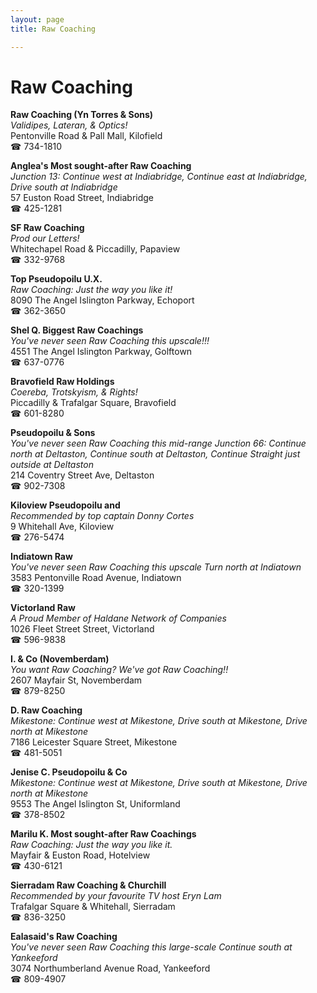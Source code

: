 ```yaml
---
layout: page 
title: Raw Coaching

---
```



# Raw Coaching


 **Raw Coaching (Yn Torres & Sons)**  
_Validipes, Lateran, & Optics!_  
Pentonville Road & Pall Mall, Kilofield  
☎ 734-1810

**Anglea's Most sought-after Raw Coaching**  
_Junction 13: Continue west at Indiabridge, Continue east at Indiabridge, Drive south at Indiabridge_  
57 Euston Road Street, Indiabridge  
☎ 425-1281

**SF Raw Coaching**  
_Prod our Letters!_  
Whitechapel Road & Piccadilly, Papaview  
☎ 332-9768

**Top Pseudopoilu U.X.**  
_Raw Coaching: Just the way you like it!_  
8090 The Angel Islington Parkway, Echoport  
☎ 362-3650

**Shel Q. Biggest Raw Coachings**  
_You've never seen Raw Coaching this upscale!!!_  
4551 The Angel Islington Parkway, Golftown  
☎ 637-0776

**Bravofield Raw Holdings**  
_Coereba, Trotskyism, & Rights!_  
Piccadilly & Trafalgar Square, Bravofield  
☎ 601-8280

**Pseudopoilu & Sons**  
_You've never seen Raw Coaching this mid-range 
Junction 66: Continue north at Deltaston, Continue south at Deltaston, Continue Straight just outside at Deltaston_  
214 Coventry Street Ave, Deltaston  
☎ 902-7308

**Kiloview Pseudopoilu and**  
_Recommended by top captain Donny Cortes_  
9 Whitehall Ave, Kiloview  
☎ 276-5474

**Indiatown Raw**  
_You've never seen Raw Coaching this upscale 
Turn north at Indiatown_  
3583 Pentonville Road Avenue, Indiatown  
☎ 320-1399

**Victorland Raw**  
_A Proud Member of Haldane Network of Companies_  
1026 Fleet Street Street, Victorland  
☎ 596-9838

**I. & Co (Novemberdam)**  
_You want Raw Coaching? We've got Raw Coaching!!_  
2607 Mayfair St, Novemberdam  
☎ 879-8250

**D. Raw Coaching**  
_Mikestone: Continue west at Mikestone, Drive south at Mikestone, Drive north at Mikestone_  
7186 Leicester Square Street, Mikestone  
☎ 481-5051

**Jenise C. Pseudopoilu & Co**  
_Mikestone: Continue west at Mikestone, Drive south at Mikestone, Drive north at Mikestone_  
9553 The Angel Islington St, Uniformland  
☎ 378-8502

**Marilu K. Most sought-after Raw Coachings**  
_Raw Coaching: Just the way you like it._  
Mayfair & Euston Road, Hotelview  
☎ 430-6121

**Sierradam Raw Coaching & Churchill**  
_Recommended by your favourite TV host Eryn Lam_  
Trafalgar Square & Whitehall, Sierradam  
☎ 836-3250

**Ealasaid's Raw Coaching**  
_You've never seen Raw Coaching this large-scale 
Continue south at Yankeeford_  
3074 Northumberland Avenue Road, Yankeeford  
☎ 809-4907

